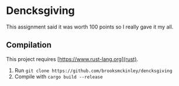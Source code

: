 # Dencksgiving

This assignment said it was worth 100 points so I really gave it my all.

## Compilation

This project requires [https://www.rust-lang.org](rust).

1. Run `git clone https://github.com/brooksmckinley/dencksgiving`
2. Compile with `cargo build --release`
